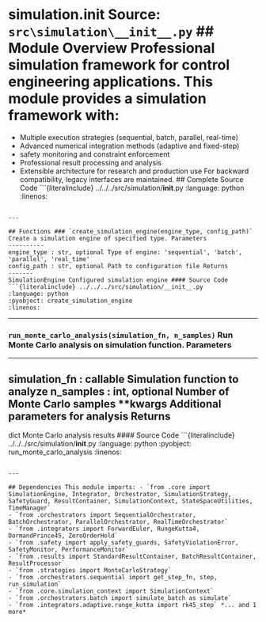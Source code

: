 # simulation.__init__ **Source:** `src\simulation\__init__.py` ## Module Overview Professional simulation framework for control engineering applications. This module provides a simulation framework with:

- Multiple execution strategies (sequential, batch, parallel, real-time)
- Advanced numerical integration methods (adaptive and fixed-step)
- safety monitoring and constraint enforcement
- Professional result processing and analysis
- Extensible architecture for research and production use For backward compatibility, legacy interfaces are maintained. ## Complete Source Code ```{literalinclude} ../../../src/simulation/__init__.py
:language: python
:linenos:
```

---

## Functions ### `create_simulation_engine(engine_type, config_path)` Create a simulation engine of specified type. Parameters
----------
engine_type : str, optional Type of engine: 'sequential', 'batch', 'parallel', 'real_time'
config_path : str, optional Path to configuration file Returns
-------
SimulationEngine Configured simulation engine #### Source Code ```{literalinclude} ../../../src/simulation/__init__.py
:language: python
:pyobject: create_simulation_engine
:linenos:
```

---

### `run_monte_carlo_analysis(simulation_fn, n_samples)` Run Monte Carlo analysis on simulation function. Parameters

----------
simulation_fn : callable Simulation function to analyze
n_samples : int, optional Number of Monte Carlo samples
**kwargs Additional parameters for analysis Returns
-------
dict Monte Carlo analysis results #### Source Code ```{literalinclude} ../../../src/simulation/__init__.py
:language: python
:pyobject: run_monte_carlo_analysis
:linenos:
```

---

## Dependencies This module imports: - `from .core import SimulationEngine, Integrator, Orchestrator, SimulationStrategy, SafetyGuard, ResultContainer, SimulationContext, StateSpaceUtilities, TimeManager`
- `from .orchestrators import SequentialOrchestrator, BatchOrchestrator, ParallelOrchestrator, RealTimeOrchestrator`
- `from .integrators import ForwardEuler, RungeKutta4, DormandPrince45, ZeroOrderHold`
- `from .safety import apply_safety_guards, SafetyViolationError, SafetyMonitor, PerformanceMonitor`
- `from .results import StandardResultContainer, BatchResultContainer, ResultProcessor`
- `from .strategies import MonteCarloStrategy`
- `from .orchestrators.sequential import get_step_fn, step, run_simulation`
- `from .core.simulation_context import SimulationContext`
- `from .orchestrators.batch import simulate_batch as simulate`
- `from .integrators.adaptive.runge_kutta import rk45_step` *... and 1 more*
